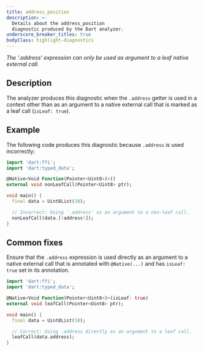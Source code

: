 ```yaml
---
title: address_position
description: >-
  Details about the address_position
  diagnostic produced by the Dart analyzer.
underscore_breaker_titles: true
bodyClass: highlight-diagnostics
---
```


_The '.address' expression can only be used as argument to a leaf native external call._

## Description

The analyzer produces this diagnostic when the `.address` getter is used
in a context other than as an argument to a native external call that is
marked as a leaf call (`isLeaf: true`).

## Example

The following code produces this diagnostic because `.address` is used
incorrectly:

```dart
import 'dart:ffi';
import 'dart:typed_data';

@Native<Void Function(Pointer<Uint8>)>()
external void nonLeafCall(Pointer<Uint8> ptr);

void main() {
  final data = Uint8List(10);

  // Incorrect: Using '.address' as an argument to a non-leaf call.
  nonLeafCall(data.[!address!]);
}
```

## Common fixes

Ensure that the `.address` expression is used directly as an argument to a
native external call that is annotated with `@Native(...)` and has
`isLeaf: true` set in its annotation.

```dart
import 'dart:ffi';
import 'dart:typed_data';

@Native<Void Function(Pointer<Uint8>)>(isLeaf: true)
external void leafCall(Pointer<Uint8> ptr);

void main() {
  final data = Uint8List(10);

  // Correct: Using .address directly as an argument to a leaf call.
  leafCall(data.address);
}
```
